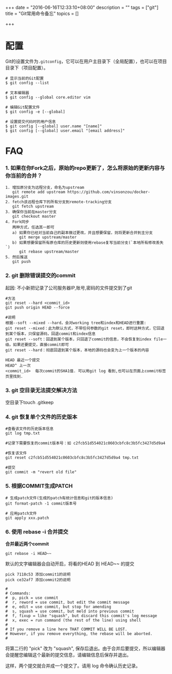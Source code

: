 +++
date = "2016-06-16T12:33:10+08:00"
description = ""
tags = ["git"]
title = "Git常用命令备忘"
topics = []

+++

# 配置

Git的设置文件为`.gitconfig`，它可以在用户主目录下（全局配置），也可以在项目目录下（项目配置）。

```
# 显示当前的Git配置
$ git config --list

# 文本编辑器
$ git config --global core.editor vim

# 编辑Git配置文件
$ git config -e [--global]

# 设置提交代码时的用户信息
$ git config [--global] user.name "[name]"
$ git config [--global] user.email "[email address]"
```

# FAQ

### 1. 如果在你Fork之后，原始的repo更新了，怎么将原始的更新内容与你当前的合并？

```
1. 增加原分支为远程分支，命名为upstream
   git remote add upstream https://github.com/vinsonzou/docker-images.git
2. fetch该远程仓库下的所有分支到remote-tracking分支
   git fetch upstream
3. 确保你当前在master分支
   git checkout master
4. Fork同步
   两种方式，任选其一即可
   a) 如果你已经对当前自己的副本做过更改，并且想要保留，则将更新合并到主分支
      git merge upstream/master
   b) 如果想要保留所有原仓库的历史更新则使用rebase复写当前分支(`本地所有修改丢失`)
      git rebase upstream/master
5. 然后推送
   git push
```

### 2. git 删除错误提交的commit

起因: 不小新把记录了公司服务器IP,账号,密码的文件提交到了git

```
#方法
git reset --hard <commit_id>
git push origin HEAD --force

#说明
根据--soft --mixed --hard，会对working tree和index和HEAD进行重置:
git reset --mixed：此为默认方式，不带任何参数的git reset，即时这种方式，它回退到某个版本，只保留源码，回退commit和index信息
git reset --soft：回退到某个版本，只回退了commit的信息，不会恢复到index file一级。如果还要提交，直接commit即可
git reset --hard：彻底回退到某个版本，本地的源码也会变为上一个版本的内容

HEAD 最近一个提交
HEAD^ 上一次
<commit_id>  每次commit的SHA1值. 可以用git log 看到,也可以在页面上commit标签页里找到.
```

### 3. git 空目录无法提交解决方法

空目录下touch .gitkeep

### 4. git 恢复单个文件的历史版本

```
#查看该文件的历史版本信息
git log tmp.txt

#记录下需要恢复的commit版本号：如 c2fcb51d554021c0603cbfc8c3b5fc3427d5d9a4

#恢复该文件
git reset c2fcb51d554021c0603cbfc8c3b5fc3427d5d9a4 tmp.txt

#提交
git commit -m "revert old file"
```

### 5. 根据COMMIT生成PATCH

```
# 生成patch文件(生成的patch有统计信息和git的版本信息)
git format-patch -1 commit版本号

# 应用patch文件
git apply xxx.patch
```

### 6. 使用 rebase -i 合并提交

**合并最近两个commit**
```
git rebase -i HEAD~~
```

默认的文字编辑器会自动开启，将看的HEAD 到 HEAD~~ 的提交

```
pick 7118c53 添加commit1的说明
pick ce32af7 添加commit2的说明

#
# Commands:
#  p, pick = use commit
#  r, reword = use commit, but edit the commit message
#  e, edit = use commit, but stop for amending
#  s, squash = use commit, but meld into previous commit
#  f, fixup = like "squash", but discard this commit's log message
#  x, exec = run command (the rest of the line) using shell
#
# If you remove a line here THAT COMMIT WILL BE LOST.
# However, if you remove everything, the rebase will be aborted.
#
```

将第二行的 "pick" 改为 "squash", 保存后退出。由于合并后要提交，所以编辑器会提醒您编辑这个最新的提交信息，请编辑信息后保存并退出。

这样，两个提交就合并成一个提交了。请用 log 命令确认历史记录。
